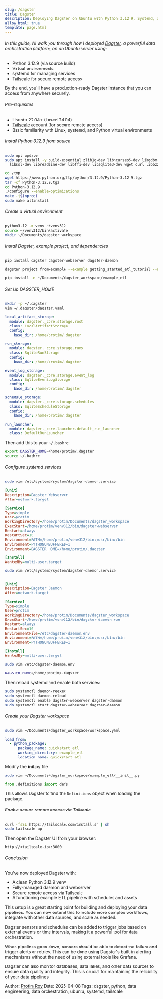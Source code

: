 ```yaml
---
slug: /dagster
title: Dagster
description: Deploying Dagster on Ubuntu with Python 3.12.9, Systemd, and Tailscale
allow_html: true
template: page.html
---
```


###### In this guide, I’ll walk you through how I deployed [Dagster](https://dagster.io/), a powerful data orchestration platform, on an Ubuntu server using:

- Python 3.12.9 (via source build)
- Virtual environments
- systemd for managing services
- Tailscale for secure remote access

By the end, you'll have a production-ready Dagster instance that you can access from anywhere securely.

###### Pre-requisites

- Ubuntu 22.04+ (I used 24.04)
- [Tailscale](https://tailscale.com) account (for secure remote access)
- Basic familiarity with Linux, systemd, and Python virtual environments

###### Install Python 3.12.9 from source

```bash
sudo apt update
sudo apt install -y build-essential zlib1g-dev libncurses5-dev libgdbm-dev libnss3-dev \
  libssl-dev libreadline-dev libffi-dev libsqlite3-dev wget curl libbz2-dev

cd /tmp
wget https://www.python.org/ftp/python/3.12.9/Python-3.12.9.tgz
tar -xf Python-3.12.9.tgz
cd Python-3.12.9
./configure --enable-optimizations
make -j$(nproc)
sudo make altinstall
```

###### Create a virtual environment
```bash
python3.12 -m venv ~/venv312
source ~/venv312/bin/activate
mkdir ~/Documents/dagster_workspace
```

###### Install Dagster, example project, and dependencies

```bash
pip install dagster dagster-webserver dagster-daemon

dagster project from-example --example getting_started_etl_tutorial --name example_etl

pip install -e ~/Documents/dagster_workspace/example_etl
```

###### Set Up DAGSTER_HOME
```bash
mkdir -p ~/.dagster
vim ~/.dagster/dagster.yaml
```
```yaml
local_artifact_storage:
  module: dagster._core.storage.root
  class: LocalArtifactStorage
  config:
    base_dir: /home/protim/.dagster

run_storage:
  module: dagster._core.storage.runs
  class: SqliteRunStorage
  config:
    base_dir: /home/protim/.dagster

event_log_storage:
  module: dagster._core.storage.event_log
  class: SqliteEventLogStorage
  config:
    base_dir: /home/protim/.dagster

schedule_storage:
  module: dagster._core.storage.schedules
  class: SqliteScheduleStorage
  config:
    base_dir: /home/protim/.dagster

run_launcher:
  module: dagster._core.launcher.default_run_launcher
  class: DefaultRunLauncher
```

Then add this to your ```~/.bashrc```:

```bash
export DAGSTER_HOME=/home/protim/.dagster
source ~/.bashrc
```

###### Configure systemd services

```bash
sudo vim /etc/systemd/system/dagster-daemon.service
```
```ini
[Unit]
Description=Dagster Webserver
After=network.target

[Service]
Type=simple
User=protim
WorkingDirectory=/home/protim/Documents/dagster_workspace
ExecStart=/home/protim/venv312/bin/dagster-webserver
Restart=always
RestartSec=10
Environment=PATH=/home/protim/venv312/bin:/usr/bin:/bin
Environment=PYTHONUNBUFFERED=1
Environment=DAGSTER_HOME=/home/protim/.dagster

[Install]
WantedBy=multi-user.target
```

```bash
sudo vim /etc/systemd/system/dagster-daemon.service
```
```ini

[Unit]
Description=Dagster Daemon
After=network.target

[Service]
Type=simple
User=protim
WorkingDirectory=/home/protim/Documents/dagster_workspace
ExecStart=/home/protim/venv312/bin/dagster-daemon run
Restart=always
RestartSec=10
EnvironmentFile=/etc/dagster-daemon.env
Environment=PATH=/home/protim/venv312/bin:/usr/bin:/bin
Environment=PYTHONUNBUFFERED=1

[Install]
WantedBy=multi-user.target
```

```bash
sudo vim /etc/dagster-daemon.env
```
```bash
DAGSTER_HOME=/home/protim/.dagster
```
Then reload systemd and enable both services:

```bash
sudo systemctl daemon-reexec
sudo systemctl daemon-reload
sudo systemctl enable dagster-webserver dagster-daemon
sudo systemctl start dagster-webserver dagster-daemon
```

###### Create your Dagster workspace
```bash
sudo vim ~/Documents/dagster_workspace/workspace.yaml
```
```yaml
load_from:
  - python_package:
      package_name: quickstart_etl
      working_directory: example_etl
      location_name: quickstart_etl
```

Modify the __init__.py file

```bash
sudo vim ~/Documents/dagster_workspace/example_etl/__init__.py
```
```python
from .definitions import defs
```
This allows Dagster to find the ```Definitions``` object when loading the package.


###### Enable secure remote access via Tailscale
```bash
curl -fsSL https://tailscale.com/install.sh | sh
sudo tailscale up
```

Then open the Dagster UI from your browser:
```
http://<tailscale-ip>:3000
```

###### Conclusion

You've now deployed Dagster with:
 - A clean Python 3.12.9 venv
 - Fully-managed daemon and webserver
 - Secure remote access via Tailscale
 - A functioning example ETL pipeline with schedules and assets

This setup is a great starting point for building and deploying your data pipelines. You can now extend this to include more complex workflows, integrate with other data sources, and scale as needed.

Dagster sensors and schedules can be added to trigger jobs based on external events or time intervals, making it a powerful tool for data orchestration.

When pipelines goes down, sensors should be able to detect the failure and trigger alerts or retries. This can be done using Dagster's built-in alerting mechanisms without the need of using external tools like Grafana.

Dagster can also monitor databases, data lakes, and other data sources to ensure data quality and integrity. This is crucial for maintaining the reliability of your data pipelines.


Author: [Protim Roy](https://www.protimroy.com)
Date: 2025-04-08
Tags: dagster, python, data engineering, data orchestration, ubuntu, systemd, tailscale
